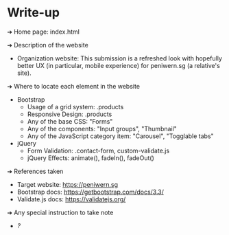 # Write-up

➔ Home page: index.html

➔ Description of the website
  * Organization website: This submission is a refreshed look with hopefully better UX (in particular, mobile experience) for peniwern.sg (a relative's site).

➔ Where to locate each element in the website
  * Bootstrap
    * Usage of a grid system:              .products
    * Responsive Design:                   .products
    * Any of the base CSS:                 "Forms"
    * Any of the components:               "Input groups", "Thumbnail"
    * Any of the JavaScript category item: "Carousel", "Togglable tabs"
  * jQuery
    * Form Validation:                     .contact-form, custom-validate.js
    * jQuery Effects:                      animate(), fadeIn(), fadeOut()

➔ References taken
  * Target website:   https://peniwern.sg
  * Bootstrap docs:   https://getbootstrap.com/docs/3.3/
  * Validate.js docs: https://validatejs.org/

➔ Any special instruction to take note
  * *?*
